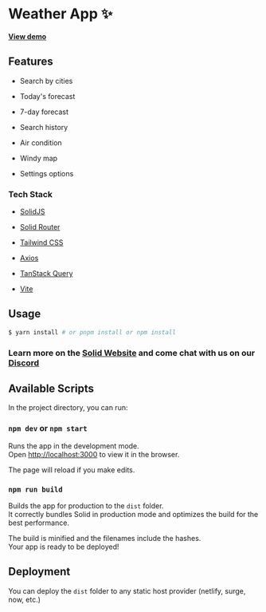 # Weather App ✨

[**View demo**](https://VaishaliP31.github.io/weather-app/) 

## Features

* Search by cities

* Today's forecast

* 7-day forecast

* Search history

* Air condition

* Windy map

* Settings options

### Tech Stack

* [SolidJS](https://www.solidjs.com/)

* [Solid Router](https://github.com/solidjs/solid-router)

* [Tailwind CSS](https://tailwindcss.com/)

* [Axios](https://axios-http.com/)
* [TanStack Query](https://tanstack.com/query/latest)

* [Vite](https://vitejs.dev/)

## Usage

```bash
$ yarn install # or pnpm install or npm install
```

### Learn more on the [Solid Website](https://solidjs.com) and come chat with us on our [Discord](https://discord.com/invite/solidjs)

## Available Scripts

In the project directory, you can run:

### `npm dev` or `npm start`

Runs the app in the development mode.<br>
Open [http://localhost:3000](http://localhost:3000) to view it in the browser.

The page will reload if you make edits.<br>

### `npm run build`

Builds the app for production to the `dist` folder.<br>
It correctly bundles Solid in production mode and optimizes the build for the best performance.

The build is minified and the filenames include the hashes.<br>
Your app is ready to be deployed!

## Deployment

You can deploy the `dist` folder to any static host provider (netlify, surge, now, etc.)
